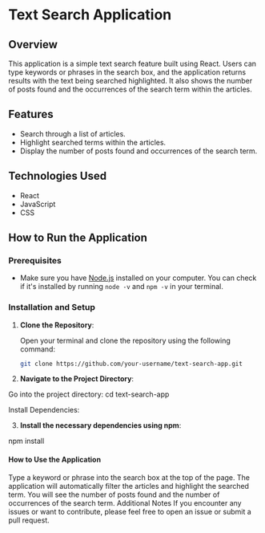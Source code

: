# Text Search Application

## Overview

This application is a simple text search feature built using React. Users can type keywords or phrases in the search box, and the application returns results with the text being searched highlighted. It also shows the number of posts found and the occurrences of the search term within the articles.

## Features

- Search through a list of articles.
- Highlight searched terms within the articles.
- Display the number of posts found and occurrences of the search term.

## Technologies Used

- React
- JavaScript
- CSS

## How to Run the Application

### Prerequisites

- Make sure you have [Node.js](https://nodejs.org/) installed on your computer. You can check if it's installed by running `node -v` and `npm -v` in your terminal.

### Installation and Setup

1. **Clone the Repository**:

   Open your terminal and clone the repository using the following command:

   ```bash
   git clone https://github.com/your-username/text-search-app.git

   ```

2. **Navigate to the Project Directory**:

Go into the project directory:
cd text-search-app

Install Dependencies:

3. **Install the necessary dependencies using npm**:

npm install

#### How to Use the Application

Type a keyword or phrase into the search box at the top of the page.
The application will automatically filter the articles and highlight the searched term.
You will see the number of posts found and the number of occurrences of the search term.
Additional Notes
If you encounter any issues or want to contribute, please feel free to open an issue or submit a pull request.

